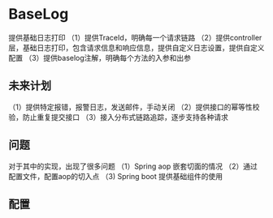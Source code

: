# BaseLog
提供基础日志打印
（1）提供TraceId，明确每一个请求链路
（2）提供controller层，基础日志打印，包含请求信息和响应信息，提供自定义日志设置，提供自定义配置
（3）提供baselog注解，明确每个方法的入参和出参

## 未来计划
（1）提供特定报错，报警日志，发送邮件，手动关闭
（2）提供接口的幂等性校验，防止重复提交接口
（3）接入分布式链路追踪，逐步支持各种请求



## 问题
对于其中的实现，出现了很多问题
（1）Spring aop 嵌套切面的情况
（2）通过配置文件，配置aop的切入点
（3) Spring boot 提供基础组件的使用



## 配置